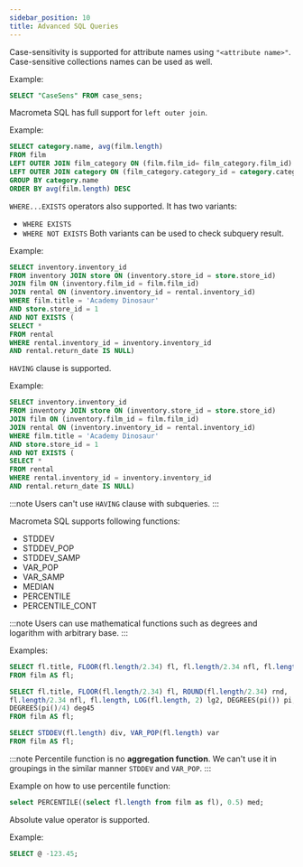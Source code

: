 ```yaml
---
sidebar_position: 10
title: Advanced SQL Queries
---
```


Case-sensitivity is supported for attribute names using `"<attribute name>"`.
Case-sensitive collections names can be used as well.

Example:

```sql
SELECT "CaseSens" FROM case_sens;
```

Macrometa SQL has full support for `left outer join`.

Example:

```sql
SELECT category.name, avg(film.length)
FROM film
LEFT OUTER JOIN film_category ON (film.film_id= film_category.film_id)
LEFT OUTER JOIN category ON (film_category.category_id = category.category_id)
GROUP BY category.name
ORDER BY avg(film.length) DESC
```

`WHERE...EXISTS` operators also supported. It has two variants:
- `WHERE EXISTS`
- `WHERE NOT EXISTS`
Both variants can be used to check subquery result.

Example:

```sql
SELECT inventory.inventory_id
FROM inventory JOIN store ON (inventory.store_id = store.store_id)
JOIN film ON (inventory.film_id = film.film_id)
JOIN rental ON (inventory.inventory_id = rental.inventory_id)
WHERE film.title = 'Academy Dinosaur'
AND store.store_id = 1
AND NOT EXISTS (
SELECT *
FROM rental
WHERE rental.inventory_id = inventory.inventory_id
AND rental.return_date IS NULL)
```

`HAVING` clause is supported.

Example:

```sql
SELECT inventory.inventory_id
FROM inventory JOIN store ON (inventory.store_id = store.store_id)
JOIN film ON (inventory.film_id = film.film_id)
JOIN rental ON (inventory.inventory_id = rental.inventory_id)
WHERE film.title = 'Academy Dinosaur'
AND store.store_id = 1
AND NOT EXISTS (
SELECT *
FROM rental
WHERE rental.inventory_id = inventory.inventory_id
AND rental.return_date IS NULL)
```

:::note
Users can't use  `HAVING` clause with subqueries.
:::

Macrometa SQL supports following functions:
- STDDEV
- STDDEV_POP
- STDDEV_SAMP
- VAR_POP
- VAR_SAMP
- MEDIAN
- PERCENTILE
- PERCENTILE_CONT

:::note
Users can use mathematical functions such as degrees and logarithm with arbitrary base.
:::

Examples:

```sql
SELECT fl.title, FLOOR(fl.length/2.34) fl, fl.length/2.34 nfl, fl.length
FROM film AS fl;
```

```sql
SELECT fl.title, FLOOR(fl.length/2.34) fl, ROUND(fl.length/2.34) rnd,
fl.length/2.34 nfl, fl.length, LOG(fl.length, 2) lg2, DEGREES(pi()) pi,
DEGREES(pi()/4) deg45
FROM film AS fl;
```

```sql
SELECT STDDEV(fl.length) div, VAR_POP(fl.length) var
FROM film AS fl;
```

:::note
Percentile function is no **aggregation function**. We can't use it in groupings in the similar manner `STDDEV` and `VAR_POP`.
:::

Example on how to use percentile function:

```sql
select PERCENTILE((select fl.length from film as fl), 0.5) med;
```

Absolute value operator is supported.

Example:

```sql
SELECT @ -123.45;
```